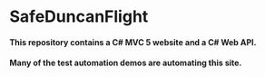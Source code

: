 # SafeDuncanFlight

#### This repository contains a C# MVC 5 website and a C# Web API.
#### Many of the test automation demos are automating this site.
